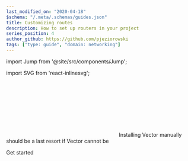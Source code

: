 ```yaml
---
last_modified_on: "2020-04-18"
$schema: "/.meta/.schemas/guides.json"
title: Customizing routes
description: How to set up routers in your project
series_position: 4
author_github: https://github.com/pjeziorowski
tags: ["type: guide", "domain: networking"]
---
```


import Jump from '@site/src/components/Jump';

import SVG from 'react-inlinesvg';

<SVG src="/img/components.svg" />
Installing Vector manually should be a last resort if Vector cannot be


<Jump to="/guides/getting-started/">Get started</Jump>




